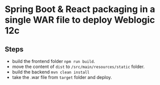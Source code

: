 # Spring Boot & React packaging in a single WAR file to deploy Weblogic 12c

## Steps
- build the frontend folder `npm run build`.
- move the content of `dist` to `/src/main/resources/static` folder.
- build the backend `mvn clean install`
- take the .war file from `target` folder and deploy.
